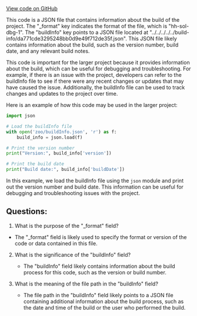 [View code on GitHub](zoo-labs/zoo/blob/master/contracts/artifacts/@openzeppelin/contracts/utils/introspection/ERC165.sol/ERC165.dbg.json)

This code is a JSON file that contains information about the build of the project. The "_format" key indicates the format of the file, which is "hh-sol-dbg-1". The "buildInfo" key points to a JSON file located at "../../../../../build-info/da771cde3295248bb0d9e49f712de35f.json". This JSON file likely contains information about the build, such as the version number, build date, and any relevant build notes.

This code is important for the larger project because it provides information about the build, which can be useful for debugging and troubleshooting. For example, if there is an issue with the project, developers can refer to the buildInfo file to see if there were any recent changes or updates that may have caused the issue. Additionally, the buildInfo file can be used to track changes and updates to the project over time.

Here is an example of how this code may be used in the larger project:

```python
import json

# Load the buildInfo file
with open('zoo/buildInfo.json', 'r') as f:
    build_info = json.load(f)

# Print the version number
print("Version:", build_info['version'])

# Print the build date
print("Build date:", build_info['buildDate'])
```

In this example, we load the buildInfo file using the `json` module and print out the version number and build date. This information can be useful for debugging and troubleshooting issues with the project.
## Questions: 
 1. What is the purpose of the "_format" field?
   - The "_format" field is likely used to specify the format or version of the code or data contained in this file.

2. What is the significance of the "buildInfo" field?
   - The "buildInfo" field likely contains information about the build process for this code, such as the version or build number.

3. What is the meaning of the file path in the "buildInfo" field?
   - The file path in the "buildInfo" field likely points to a JSON file containing additional information about the build process, such as the date and time of the build or the user who performed the build.
